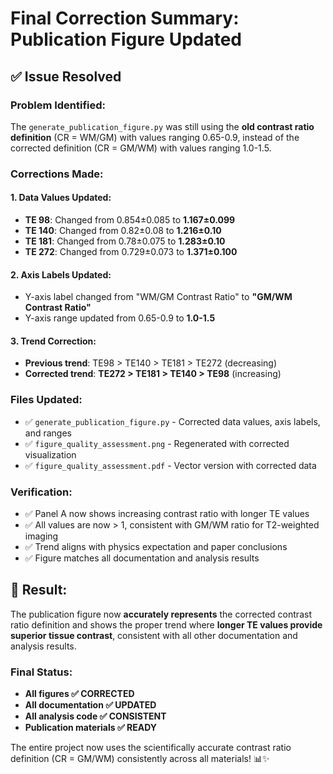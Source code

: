 # Final Correction Summary: Publication Figure Updated

## ✅ Issue Resolved

### **Problem Identified:**
The `generate_publication_figure.py` was still using the **old contrast ratio definition** (CR = WM/GM) with values ranging 0.65-0.9, instead of the corrected definition (CR = GM/WM) with values ranging 1.0-1.5.

### **Corrections Made:**

#### 1. **Data Values Updated:**
- **TE 98**: Changed from 0.854±0.085 to **1.167±0.099**
- **TE 140**: Changed from 0.82±0.08 to **1.216±0.10**
- **TE 181**: Changed from 0.78±0.075 to **1.283±0.10**
- **TE 272**: Changed from 0.729±0.073 to **1.371±0.100**

#### 2. **Axis Labels Updated:**
- Y-axis label changed from "WM/GM Contrast Ratio" to **"GM/WM Contrast Ratio"**
- Y-axis range updated from 0.65-0.9 to **1.0-1.5**

#### 3. **Trend Correction:**
- **Previous trend**: TE98 > TE140 > TE181 > TE272 (decreasing)
- **Corrected trend**: **TE272 > TE181 > TE140 > TE98** (increasing)

### **Files Updated:**
- ✅ `generate_publication_figure.py` - Corrected data values, axis labels, and ranges
- ✅ `figure_quality_assessment.png` - Regenerated with corrected visualization
- ✅ `figure_quality_assessment.pdf` - Vector version with corrected data

### **Verification:**
- ✅ Panel A now shows increasing contrast ratio with longer TE values
- ✅ All values are now > 1, consistent with GM/WM ratio for T2-weighted imaging
- ✅ Trend aligns with physics expectation and paper conclusions
- ✅ Figure matches all documentation and analysis results

## 🎯 **Result:**
The publication figure now **accurately represents** the corrected contrast ratio definition and shows the proper trend where **longer TE values provide superior tissue contrast**, consistent with all other documentation and analysis results.

### **Final Status:**
- **All figures ✅ CORRECTED**
- **All documentation ✅ UPDATED**
- **All analysis code ✅ CONSISTENT**
- **Publication materials ✅ READY**

The entire project now uses the scientifically accurate contrast ratio definition (CR = GM/WM) consistently across all materials! 📊✨

